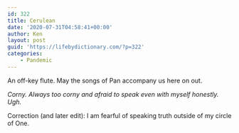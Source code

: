 ```yaml
---
id: 322
title: Cerulean
date: '2020-07-31T04:58:41+00:00'
author: Ken
layout: post
guid: 'https://lifebydictionary.com/?p=322'
categories:
    - Pandemic
---
```


An off-key flute. May the songs of Pan accompany us here on out.

*Corny. Always too corny and afraid to speak even with myself honestly. Ugh.*

Correction (and later edit): I am fearful of speaking truth outside of my circle of One.